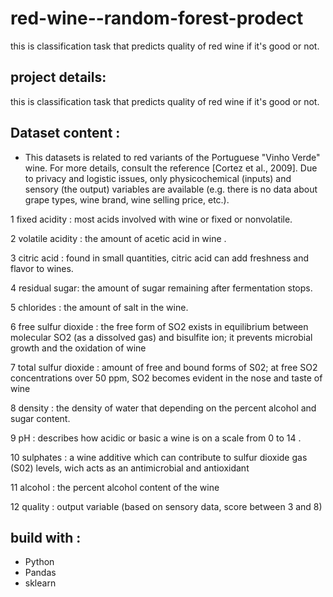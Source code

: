 # red-wine--random-forest-prodect
this is classification task that predicts quality of red wine if it's good or not.

## project details:

this is classification task that predicts quality of red wine if it's good or not.


## Dataset content :


* This datasets is related to red variants of the Portuguese "Vinho Verde" wine. For more details, consult the reference [Cortez et al., 2009]. Due to privacy and logistic issues, only physicochemical (inputs) and sensory (the output) variables are available (e.g. there is no data about grape types, wine brand, wine selling price, etc.).


1 fixed acidity : most acids involved with wine or fixed or nonvolatile.

2 volatile acidity : the amount of acetic acid in wine .

3 citric acid : found in small quantities, citric acid can add freshness and flavor to wines.

4 residual sugar: the amount of sugar remaining after fermentation stops.

5 chlorides : the amount of salt in the wine.

6 free sulfur dioxide : the free form of SO2 exists in equilibrium between molecular SO2 (as a dissolved gas) and bisulfite ion; it prevents microbial growth and the oxidation of wine

7 total sulfur dioxide : amount of free and bound forms of S02; at free SO2 concentrations over 50 ppm, SO2 becomes evident in the nose and taste of wine

8 density : the density of water that depending on the percent alcohol and sugar content.

9 pH : describes how acidic or basic a wine is on a scale from 0 to 14 .

10 sulphates : a wine additive which can contribute to sulfur dioxide gas (S02) levels, wich acts as an antimicrobial and antioxidant

11 alcohol : the percent alcohol content of the wine

12 quality : output variable (based on sensory data, score between 3 and 8)


## build with :

* Python
* Pandas
* sklearn 
